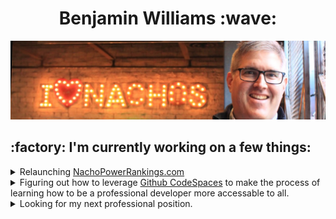 <h1 align="center">Benjamin Williams :wave:</h1>

![I love nachos!](./nacho-banner.jpeg)

<h2>:factory: I'm currently working on a few things:</h2>

<details>
<summary>Relaunching <a href="http://nachopowerrankings.com">NachoPowerRankings.com</a></summary>

---

I have a love of nachos that inspired me around 2015-2016 to create a nacho power rankings website. I had devised a rating scale that factored in multiple criteria to try to objectively determine where the best place for nachos were in Columbus. At that time Condado Tacos was on top of the leaderboard with their $5 bowl of nachos, but a post pandemic reset needs to occur. I also want to leverage my own skills for web development instead of using WordPress.

Maintaining this site is what gave me some confidence that I knew what I was doing with web development; helping convince me that I was capable of going into software development for my second career.

---

</details>
<details>
<summary>Figuring out how to leverage <a href="https://github.com/features/codespaces">Github CodeSpaces</a> to make the process of learning how to be a professional developer more accessable to all.</summary>

---

I went to a coding bootcamp to learn software development and later returned to the bootcamp as an instructor. While there I worked with GitHub to be become one of their Campus Advisors. GitHub has some fantastic tools for educators that help manage assignments: giving students their own repositories for assignments based on a template, automatically grouping students into teams on team projects, and allowing for grading feedback through pull requests.

One of the challenges I saw as an instructor was that not every student started at the same place in regards to experience or resources. One of my students had a laptop that was given to her by a family member that was woefully under powered for a modern IDE and would constantly face issues because their developer environment was not setting them up for success. I am interested in working with GitHub again to figure out how to use their new <a href="https://github.com/features/codespaces">CodeSpaces</a> product to help provide a cloud based solution to provide a development environment that can be used on a Chromebook or even a tablet. This can help lower the barrier of entry for potential students of software developers, providing them an equal footing with the other students in regards to their development environments.

---

</details>
<details>
<summary>Looking for my next professional position.</summary>

---

If you've come this far you might be interested in helping me with this, so here's some things about me:

I am a software developer currently loooking for work. I have a passion for the following:

- Doing the right thing, even if it is hard.
- Open and honest communication.
- Learning new things.
- Helping others learn new things.
- Delivering working software.

I like to consider myself a <em>professional</em> developer, meaning:

- I take time to ensure I am always learning new things.
- I stay up to date on with enhancements and changes to the tech stacks I am working with.
- I work on making sure I have a good understanding of the tools I use.
- I am always looking for feedback on performance.

I am looking for a role that will give me a chance to:

- Continue learning new things.
- Help others learn new things.
- Do interesting work.
- Lead and plan product work.
- Be a part of a team that is open, diverse, and welcoming to everyone.
</details>
